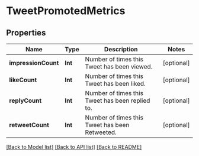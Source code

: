 # TweetPromotedMetrics

## Properties
Name | Type | Description | Notes
------------ | ------------- | ------------- | -------------
**impressionCount** | **Int** | Number of times this Tweet has been viewed. | [optional] 
**likeCount** | **Int** | Number of times this Tweet has been liked. | [optional] 
**replyCount** | **Int** | Number of times this Tweet has been replied to. | [optional] 
**retweetCount** | **Int** | Number of times this Tweet has been Retweeted. | [optional] 

[[Back to Model list]](../README.md#documentation-for-models) [[Back to API list]](../README.md#documentation-for-api-endpoints) [[Back to README]](../README.md)


